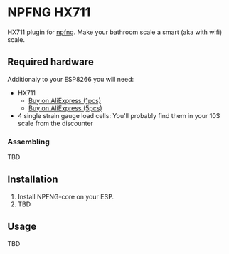 # NPFNG HX711

HX711 plugin for [npfng](http://npfng.com). Make your bathroom scale a smart (aka with wifi) scale.

## Required hardware

Additionaly to your ESP8266 you will need:

* HX711
  * [Buy on AliExpress (1pcs)](http://s.click.aliexpress.com/e/jyjqj2Rj2?af=717073896)
  * [Buy on AliExpress (5pcs)](http://s.click.aliexpress.com/e/VnE6uNF6M?af=717073896)
* 4 single strain gauge load cells: You'll probably find them in your 10$ scale from the discounter

### Assembling

TBD

## Installation

1. Install NPFNG-core on your ESP.
2. TBD

## Usage

TBD
